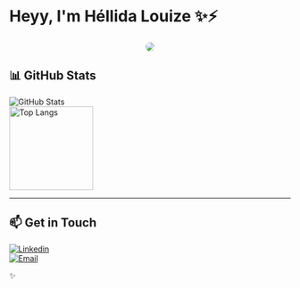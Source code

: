 #  Heyy, I'm Héllida Louize ✨⚡

<div align="center">
  <img src="https://i.pinimg.com/originals/f6/29/36/f629365f298cad35688f34b4d456945f.gif"  style="border-radius:10px;"/>
</div>

## 📊 GitHub Stats
![GitHub Stats](https://github-readme-stats.vercel.app/api?username=HLouize&show_icons=true&theme=tokyonight)  
<picture>
    <source 
      srcset="https://github-readme-stats.vercel.app/api/top-langs/?username=HLouize&layout=compact&theme=transparent&title_color=800000&text_color=FFFFFF&hide_border=true" 
      media="(prefers-color-scheme: dark)" />
    <source 
      srcset="https://github-readme-stats.vercel.app/api/top-langs/?username=HLouize&layout=compact&theme=transparent&title_color=800000&text_color=000000&hide_border=true" 
      media="(prefers-color-scheme: light)" />
    <img height="150" alt="Top Langs" src="https://github-readme-stats.vercel.app/api/top-langs/?username=HLouize&layout=compact&theme=transparent" />
  </picture>
</p>

---

## 📫 Get in Touch
[![Linkedin](https://img.shields.io/badge/-LinkedIn-0A66C2?logo=linkedin&logoColor=fff)](https://www.linkedin.com/in/h%C3%A9llidalouize/)  
[![Email](https://img.shields.io/badge/-Email-D14836?logo=gmail&logoColor=fff)](mailto:hellida.llgomes@gmail.com)

✨
